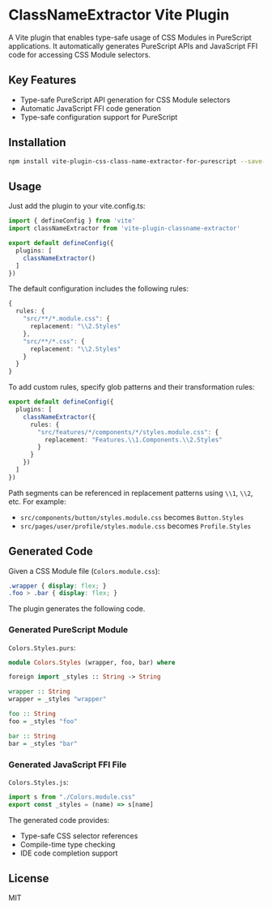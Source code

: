 # ClassNameExtractor Vite Plugin

A Vite plugin that enables type-safe usage of CSS Modules in PureScript applications. It automatically generates PureScript APIs and JavaScript FFI code for accessing CSS Module selectors.

## Key Features

- Type-safe PureScript API generation for CSS Module selectors
- Automatic JavaScript FFI code generation
- Type-safe configuration support for PureScript

## Installation

```bash
npm install vite-plugin-css-class-name-extractor-for-purescript --save-dev
```

## Usage

Just add the plugin to your vite.config.ts:

```typescript
import { defineConfig } from 'vite'
import classNameExtractor from 'vite-plugin-classname-extractor'

export default defineConfig({
  plugins: [
    classNameExtractor()
  ]
})
```

The default configuration includes the following rules:

```typescript
{
  rules: {
    "src/**/*.module.css": {
      replacement: "\\2.Styles"
    },
    "src/**/*.css": {
      replacement: "\\2.Styles"
    }
  }
}
```

To add custom rules, specify glob patterns and their transformation rules:

```typescript
export default defineConfig({
  plugins: [
    classNameExtractor({
      rules: {
        "src/features/*/components/*/styles.module.css": {
          replacement: "Features.\\1.Components.\\2.Styles"
        }
      }
    })
  ]
})
```

Path segments can be referenced in replacement patterns using `\\1`, `\\2`, etc. For example:
- `src/components/button/styles.module.css` becomes `Button.Styles`
- `src/pages/user/profile/styles.module.css` becomes `Profile.Styles`

## Generated Code

Given a CSS Module file (`Colors.module.css`):

```css
.wrapper { display: flex; }
.foo > .bar { display: flex; }
```

The plugin generates the following code.

### Generated PureScript Module

`Colors.Styles.purs`:
```purescript
module Colors.Styles (wrapper, foo, bar) where

foreign import _styles :: String -> String

wrapper :: String
wrapper = _styles "wrapper"

foo :: String
foo = _styles "foo"

bar :: String
bar = _styles "bar"
```

### Generated JavaScript FFI File

`Colors.Styles.js`:
```javascript
import s from "./Colors.module.css"
export const _styles = (name) => s[name]
```

The generated code provides:

- Type-safe CSS selector references
- Compile-time type checking
- IDE code completion support

## License

MIT
